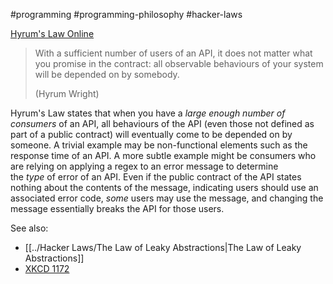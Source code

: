 #programming #programming-philosophy #hacker-laws


[Hyrum's Law Online](http://www.hyrumslaw.com/)

> With a sufficient number of users of an API, it does not matter what you promise in the contract: all observable behaviours of your system will be depended on by somebody.
> 
> (Hyrum Wright)

Hyrum's Law states that when you have a _large enough number of consumers_ of an API, all behaviours of the API (even those not defined as part of a public contract) will eventually come to be depended on by someone. A trivial example may be non-functional elements such as the response time of an API. A more subtle example might be consumers who are relying on applying a regex to an error message to determine the _type_ of error of an API. Even if the public contract of the API states nothing about the contents of the message, indicating users should use an associated error code, _some_ users may use the message, and changing the message essentially breaks the API for those users.

See also:

- [[../Hacker Laws/The Law of Leaky Abstractions|The Law of Leaky Abstractions]]
- [XKCD 1172](https://xkcd.com/1172/)
